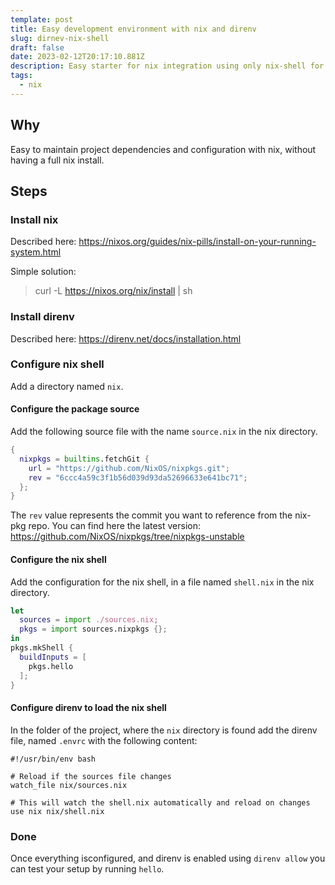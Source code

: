 ```yaml
---
template: post
title: Easy development environment with nix and direnv
slug: dirnev-nix-shell
draft: false
date: 2023-02-12T20:17:10.881Z
description: Easy starter for nix integration using only nix-shell for projects
tags:
  - nix
---
```

## Why

Easy to maintain project dependencies and configuration with nix, without having a full nix install. 

## Steps

### Install nix

Described here: <https://nixos.org/guides/nix-pills/install-on-your-running-system.html>

Simple solution:

> curl -L https://nixos.org/nix/install | sh

### Install direnv

Described here: <https://direnv.net/docs/installation.html>

### Configure nix shell

Add a directory named `nix`.

#### Configure the package source

Add the following source file with the name `source.nix` in the nix directory.

```nix
{
  nixpkgs = builtins.fetchGit {
    url = "https://github.com/NixOS/nixpkgs.git";
    rev = "6ccc4a59c3f1b56d039d93da52696633e641bc71";
  };
}
```
The `rev` value represents the commit you want to reference from the nix-pkg repo. 
You can find here the latest version: <https://github.com/NixOS/nixpkgs/tree/nixpkgs-unstable>

#### Configure the nix shell

Add the configuration for the nix shell, in a file named `shell.nix` in the nix directory.

```nix
let
  sources = import ./sources.nix;
  pkgs = import sources.nixpkgs {};
in
pkgs.mkShell {
  buildInputs = [
    pkgs.hello
  ];
}
```

#### Configure direnv to load the nix shell

In the folder of the project, where the `nix` directory is found add the direnv file, named `.envrc` with the following content:

```
#!/usr/bin/env bash

# Reload if the sources file changes
watch_file nix/sources.nix

# This will watch the shell.nix automatically and reload on changes
use nix nix/shell.nix
```

### Done

Once everything isconfigured, and direnv is enabled using `direnv allow` you can test your setup by running `hello`.
